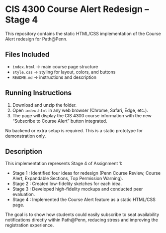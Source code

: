 # CIS 4300 Course Alert Redesign – Stage 4

This repository contains the static   HTML/CSS implementation   of the   Course Alert   redesign for Path@Penn.

## Files Included
- `index.html` → main course page structure
- `style.css` → styling for layout, colors, and buttons
- `README.md` → instructions and description

## Running Instructions
1. Download and unzip the folder.
2. Open `index.html` in any web browser (Chrome, Safari, Edge, etc.).
3. The page will display the CIS 4300 course information with the new   “Subscribe to Course Alert”   button integrated.

No backend or extra setup is required. This is a static prototype for demonstration only.

## Description
This implementation represents   Stage 4   of Assignment 1:
-   Stage 1  : Identified four ideas for redesign (Penn Course Review, Course Alert, Expandable Sections, Top Permission Warning).
-   Stage 2  : Created low-fidelity sketches for each idea.
-   Stage 3  : Developed high-fidelity mockups and conducted peer evaluation.
-   Stage 4  : Implemented the   Course Alert feature   as a static HTML/CSS page.

The goal is to show how students could easily   subscribe to seat availability notifications   directly within Path@Penn, reducing stress and improving the registration experience.
